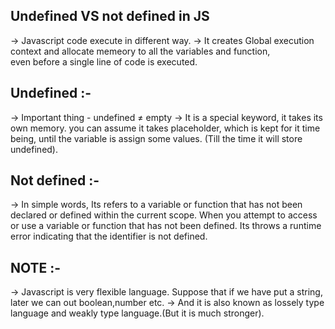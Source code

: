 ## Undefined VS not defined in JS 

-> Javascript code execute in different way.
-> It creates Global execution context and allocate memeory to all the variables and function,   
   even before a single line of code is executed.

## Undefined :- 

-> Important thing - undefined ≠ empty 
-> It is a special keyword, it takes its own memory. you can assume it takes placeholder, which 
   is kept for it time being, until the variable is assign some values. (Till the time it will store undefined).

## Not defined :- 

-> In simple words, Its refers to a variable or function that has not been declared or defined within the current scope. When you attempt 
   to access or use a variable or function that has not been defined. Its throws a runtime error indicating that the identifier is not defined.

## NOTE :- 
-> Javascript is very flexible language.
   Suppose that if we have put a string, later we can out boolean,number etc.
-> And it is also known as lossely type language and weakly type language.(But it is much stronger).
